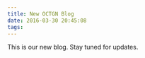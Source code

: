 ```yaml
---
title: New OCTGN Blog
date: 2016-03-30 20:45:08
tags:
---
```


This is our new blog. Stay tuned for updates.
